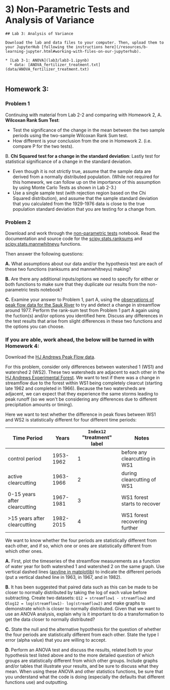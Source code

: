 # 3) Non-Parametric Tests and Analysis of Variance

```note
## Lab 3: Analysis of Variance

Download the lab and data files to your computer. Then, upload them to your JupyterHub [following the instructions here](/resources/b-learning-jupyter.html#working-with-files-on-our-jupyterhub).

* [Lab 3-1: ANOVA](lab3/lab3-1.ipynb)
  * data: [ANOVA_fertilizer_treatment.txt](data/ANOVA_fertilizer_treatment.txt)


```

## Homework 3: 

### Problem 1

Continuing with material from Lab 2-2 and comparing with Homework 2, 
A. **Wilcoxan Rank Sum Test**: 
* Test the significance of the change in the mean between the two sample periods using the two-sample Wilcoxan Rank Sum test. 
* How different is your conclusion from the one in Homework 2. (i.e. compare P for the two tests).

B. **Chi Squared test for a change in the standard deviation**: Lastly test for statistical significance of a change in the standard deviation. 
* Even though it is not strictly true, assume that the sample data are derived from a normally distributed population. (While not required for this homework, we can follow up on the importance of this assumption by using Monte Carlo Tests as shown in Lab 2-3.)
* Use a single sample test (with rejection region based on the Chi Squared distribution), and assume that the sample standard deviation that you calculated from the 1929-1976 data is close to the true population standard deviation that you are testing for a change from.

### Problem 2

Download and work through the [non-parametric tests](lab3/non-parametric-tests.ipynb) notebook. Read the documentation and source code for the [scipy.stats.ranksums](https://docs.scipy.org/doc/scipy/reference/generated/scipy.stats.ranksums.html) and [scipy.stats.mannwhitneyu](https://docs.scipy.org/doc/scipy/reference/generated/scipy.stats.mannwhitneyu.html) functions.

Then answer the following questions:

**A.** What assumptions about our data and/or the hypothesis test are each of these two functions (ranksums and mannwhitneyu) making? 

**B.** Are there any additional inputs/options we need to specify for either or both functions to make sure that they duplicate our results from the non-parametric tests notebook?

**C.** Examine your answer to Problem 1, part A, using the [observations of peak flow data for the Sauk River](data/Sauk_peak_WY1929_2021.xlsx) to try and detect a change in streamflow around 1977. Perform the rank-sum test from Problem 1 part A again using the fuction(s) and/or options you identified here. Discuss any differences in the test results that arise from slight differences in these two functions and the options you can choose.


### If you are able, work ahead, the below will be turned in with Homework 4:

Download the [HJ Andrews Peak Flow data](data/HJAndrews_peakflow_WS1_WS2_WS3.xlsx).

For this problem, consider only differences between watershed 1 (WS1) and watershed 2 (WS2). These two watersheds are adjacent to each other in the [HJ Andrews Experimental Forest](https://andrewsforest.oregonstate.edu/). We want to test if there was a change in streamflow due to the forest within WS1 being completely clearcut (starting late 1962 and completed in 1966). Because the two watersheds are adjacent, we can expect that they experience the same storms leading to peak runoff (so we won't be considering any differences due to different precipitation amounts or timing). 

Here we want to test whether the difference in peak flows between WS1 and WS2 is statistically different for four different time periods:

| Time Period | Years | `Index12` "treatment" label | Notes |
| ----------- | --------------- | --------------- | --------------- |
| control period | 1953-1962 | 1 | before any clearcutting in WS1 |
| active clearcutting | 1963-1966 | 2 | during clearcutting of WS1 |
| 0-15 years after clearcutting | 1967-1981 | 3 | WS1 forest starts to recover |
| >15 years after clearcutting | 1982-2015 | 4 | WS1 forest recovering further |

We want to know whether the four periods are statistically different from each other, and if so, which one or ones are statistically different from which other ones.

 **A.** First, plot the timeseries of the streamflow measurements as a function of water year for both watershed 1 and watershed 2 on the same graph. Use vertical dashed lines ([axvline in matplotlib](https://matplotlib.org/3.1.1/api/_as_gen/matplotlib.pyplot.axvline.html)) to indicate the different periods (put a vertical dashed line in 1963, in 1967, and in 1982).
 
 **B.** It has been suggested that paired data such as this can be made to be closer to normally distributed by taking the log of each value before subtracting. Create two datasets: `Q12 = streamflow1 - streamflow2` and `Qlog12 = log(streamflow1)- log(streamflow2)` and make graphs to demonstrate which is closer to normally distributed. Given that we want to use an ANOVA analysis, explain why is it important to do a transformation to get the data closer to normally distributed?
 
 **C.** State the null and the alternative hypothesis for the question of whether the four periods are statistically different from each other. State the type I error (alpha value) that you are willing to accept.
 
 **D.** Perform an ANOVA test and discuss the results, related both to your hypothesis test listed above and to the more detailed question of which groups are statistically different from which other groups. Include graphs and/or tables that illustrate your results, and be sure to discuss what they mean. When using these ANOVA and other statistics functions, be sure that you understand what the code is doing (especially the defaults that different functions use) and outputting.
 
